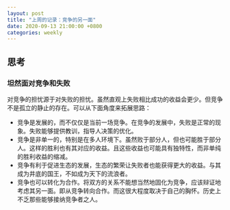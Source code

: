 ```yaml
---
layout: post
title: "上周的记录：竞争的另一面"
date: 2020-09-13 21:00:00 +0800
categories: weekly
---
```


## 思考

### 坦然面对竞争和失败

对竞争的担忧源于对失败的担忧。虽然直观上失败相比成功的收益会更少。但竞争不是孤立的静止的存在。可以从下面角度来拓展思路：

- 竞争是发展的，而不仅仅是当前一场竞争。在竞争的发展中，失败是正常的现象。失败能够提供教训，指导人决策的优化。
- 竞争是非单一的，特别是在多人环境下。虽然败于部分人，但也可能胜于部分人。这样的胜利也有其对应的收益。且这些收益也可能具有独特性，而非单纯的胜利收益的缩减。
- 竞争有利于促进生态的发展，生态的繁荣让失败者也能获得更大的收益。与其成为井底的国王，不如成为天下的流浪者。
- 竞争也可以转化为合作。将双方的关系不能想当然地固化为竞争，应该辩证地考虑其另一面。即从竞争转向合作。而这很大程度取决于自己的胸怀。历史上不乏那些能够接纳竞争者之人。
